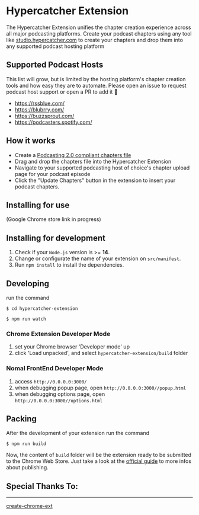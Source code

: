 # Hypercatcher Extension

The Hypercatcher Extension unifies the chapter creation experience across all major podcasting platforms. Create your podcast chapters using any tool like [studio.hypercatcher.com](https://studio.hypercatcher.com/) to create your chapters and drop them into any supported podcast hosting platform

## Supported Podcast Hosts

This list will grow, but is limited by the hosting platform's chapter creation tools and how easy they are to automate. Please open an issue to request podcast host support or open a PR to add it 🥷

- https://rssblue.com/
- https://blubrry.com/
- https://buzzsprout.com/
- https://podcasters.spotify.com/

## How it works

- Create a [Podcasting 2.0 compliant chapters file](https://github.com/Podcastindex-org/podcast-namespace/blob/main/chapters/jsonChapters.md)
- Drag and drop the chapters file into the Hypercatcher Extension
- Navigate to your supported podcasting host of choice's chapter upload page for your podcast episode
- Click the "Update Chapters" button in the extension to insert your podcast chapters.

## Installing for use
(Google Chrome store link in progress)

## Installing for development

1. Check if your `Node.js` version is >= **14**.
2. Change or configurate the name of your extension on `src/manifest`.
3. Run `npm install` to install the dependencies.

## Developing

run the command

```shell
$ cd hypercatcher-extension

$ npm run watch
```

### Chrome Extension Developer Mode

1. set your Chrome browser 'Developer mode' up
2. click 'Load unpacked', and select `hypercatcher-extension/build` folder

### Nomal FrontEnd Developer Mode

1. access `http://0.0.0.0:3000/`
2. when debugging popup page, open `http://0.0.0.0:3000//popup.html`
3. when debugging options page, open `http://0.0.0.0:3000//options.html`

## Packing

After the development of your extension run the command

```shell
$ npm run build
```

Now, the content of `build` folder will be the extension ready to be submitted to the Chrome Web Store. Just take a look at the [official guide](https://developer.chrome.com/webstore/publish) to more infos about publishing.


## Special Thanks To:
---
[create-chrome-ext](https://github.com/guocaoyi/create-chrome-ext)
